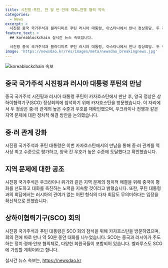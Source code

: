 ```yaml
---
title: 시진핑·푸틴, 한 달 반 만에 재회…전쟁 협력 약속
categories:
  - News
excerpt: >
  시진핑 중국 국가주석과 블라디미르 푸틴 러시아 대통령, 아스타나에서 만나 정상회담. 두 정상은 중·러 우호 강조하고 우크라이나 등 지역 문제 논의, SCO 정상회의 참석 전 50분 대화. 새로운 안보 프레임 제시 전망.
feature_text: >
  ## koreablockchain 실시간 뉴스 속보입니다.

  시진핑 중국 국가주석과 블라디미르 푸틴 러시아 대통령, 아스타나에서 만나 정상회담. 두 정상은 중·러 우호 강조하고 우크라이나 등 지역 문제 논의, SCO 정상회의 참석 전 50분 대화. 새로운 안보 프레임 제시 전망.
image: 'https://newsdao.kr/res/images/meta/newsdao_breakingnews.jpg'
---
```


<p><img src="https://newsdao.kr/res/images/meta/newsdao_breakingnews.jpg" alt="koreablockchain 속보" /></p>

<h2 data-ke-size="size26">중국 국가주석 시진핑과 러시아 대통령 푸틴의 만남</h2>

<p data-ke-size="size16">중국 국가주석 시진핑과 러시아 대통령 푸틴이 카자흐스탄에서 만난 후, 양국 정상은 상하이협력기구(SCO) 정상회의에 참석하기 위해 카자흐스탄을 방문했습니다. 이 자리에서 두 정상은 중·러 관계의 높은 수준과 우호를 재확인했으며, 우크라이나 전쟁과 같은 지역 문제에 대한 정치적 해결 방안을 논의했습니다.</p>

<h2 data-ke-size="size26">중·러 관계 강화</h2>

<p data-ke-size="size16">시진핑 국가주석과 푸틴 대통령은 이번 카자흐스탄에서의 만남을 통해 중·러 관계를 역사상 최고 수준으로 평가하고, 양국 간 우호가 높은 수준에 도달했다고 확언했습니다.</p>

<h2 data-ke-size="size26">지역 문제에 대한 공조</h2>

<p data-ke-size="size16">시진핑 국가주석은 우크라이나 위기와 같은 지역 문제의 정치적 해결을 위해 중국이 평화를 선도하고 대화를 촉진하는 노력을 지속할 것이라고 밝혔습니다. 또한, 푸틴 대통령과의 회담에서는 러시아의 관여가 없는 어떤 형식의 다자 회담도 무의미하다는 입장을 확신적으로 전했습니다.</p>

<h2 data-ke-size="size26">상하이협력기구(SCO) 회의</h2>

<p data-ke-size="size16">시진핑 국가주석과 푸틴 대통령은 SCO 회의 참석을 위해 카자흐스탄을 방문하였으며, 회의 전에 따로 만나 약 50분 동안 대화를 나누었습니다. SCO는 중국과 러시아가 주도하는 정치·경제·안보 협의체로, 다양한 회원국들이 포함되어 있습니다. 벨라루스도 SCO에 가입할 계획이라고 합니다.</p>
실시간 뉴스 속보는, <a href="https://newsdao.kr" rel="dofollow">https://newsdao.kr</a>


